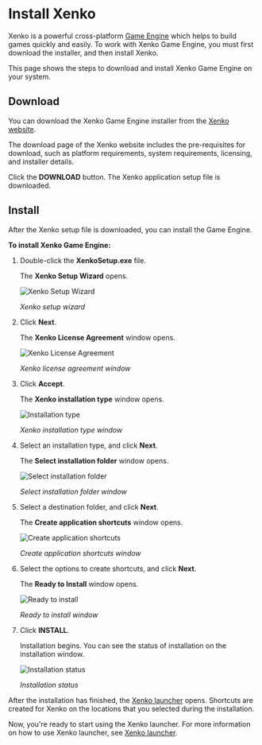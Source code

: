 # Install Xenko

Xenko is a powerful cross-platform [Game Engine](xref:game-engine) which helps to build games quickly and easily. To work with Xenko Game Engine, you must first download the installer, and then install Xenko.

This page shows the steps to download and install Xenko Game Engine on your system.

## Download

You can download the Xenko Game Engine installer from the [Xenko website](http://xenko.com/download/).

The download page of the Xenko website includes the pre-requisites for download, such as platform requirements, system requirements, licensing, and installer details. 

Click the **DOWNLOAD** button. The Xenko application setup file is downloaded.

## Install

After the Xenko setup file is downloaded, you can install the Game Engine.

**To install Xenko Game Engine:**

 1. Double-click the **XenkoSetup.exe** file.
 
    The **Xenko Setup Wizard** opens.

    ![Xenko Setup Wizard](media/install-xenko-setup-wizard.png)

    _Xenko setup wizard_
	
 2. Click **Next**.
 
    The **Xenko License Agreement** window opens.

    ![Xenko License Agreement](media/install-xenko-license-agreement.png)

    _Xenko license agreement window_
	
 3. Click **Accept**.
 
    The **Xenko installation type** window opens.

    ![Installation type](media/install-xenko-installation-type.png)

    _Xenko installation type window_
	
 4. Select an installation type, and click **Next**. 

    The **Select installation folder** window opens.

    ![Select installation folder](media/install-xenko-select-installation-folder.png)

    _Select installation folder window_
	
 5. Select a destination folder, and click **Next**.

    The **Create application shortcuts** window opens.
    
    ![Create application shortcuts](media/install-xenko-create-application-shortcuts.png)
    
    _Create application shortcuts window_
	
 6. Select the options to create shortcuts, and click **Next**.
 
    The **Ready to Install** window opens.
    
    ![Ready to install](media/install-xenko-ready-to-install.png)
    
    _Ready to install window_

 7. Click **INSTALL**.
 
    Installation begins. You can see the status of installation on the installation window.
 
    ![Installation status](media/install-xenko-installation-status.png)
    
    _Installation status_

After the installation has finished, the [Xenko launcher](xenko-launcher.md) opens. Shortcuts are created for Xenko on the locations that you selected during the installation.

Now, you're ready to start using the Xenko launcher. For more information on how to use Xenko launcher, see [Xenko launcher](xenko-launcher.md).

